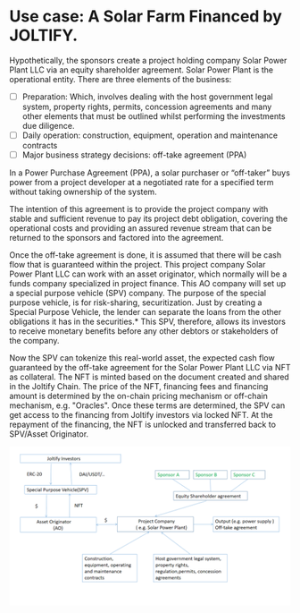 # Use case: A Solar Farm Financed by JOLTIFY.

Hypothetically, the sponsors create a project holding company Solar Power Plant LLC via an equity shareholder agreement. Solar Power Plant is the operational entity. There are three elements of the business:

* [ ] Preparation: Which, involves dealing with the host government legal system, property rights, permits, concession agreements and many other elements that must be outlined whilst performing the investments due diligence.&#x20;
* [ ] Daily operation: construction, equipment, operation and maintenance contracts
* [ ] Major business strategy decisions: off-take agreement (PPA)

In a Power Purchase Agreement (PPA), a solar purchaser or “off-taker” buys power from a project developer at a negotiated rate for a specified term without taking ownership of the system.

The intention of this agreement is to provide the project company with stable and sufficient revenue to pay its project debt obligation, covering the operational costs and providing an assured revenue stream that can be returned to the sponsors and factored into the agreement.&#x20;

Once the off-take agreement is done, it is assumed that there will be cash flow that is guaranteed within the project. This project company Solar Power Plant LLC can work with an asset originator, which normally will be a funds company specialized in project finance. This AO company will set up a special purpose vehicle (SPV) company. The purpose of the special purpose vehicle, is for risk-sharing, securitization. Just by creating a Special Purpose Vehicle, the lender can separate the loans from the other obligations it has in the securities.\* This SPV, therefore, allows its investors to receive monetary benefits before any other debtors or stakeholders of the company.

Now the SPV can tokenize this real-world asset, the expected cash flow guaranteed by the off-take agreement for the Solar Power Plant LLC via NFT as collateral. The NFT is minted based on the document created and shared in the Joltify Chain. The price of the NFT, financing fees and financing amount is determined by the on-chain pricing mechanism or off-chain mechanism, e.g. "Oracles". Once these terms are determined, the SPV can get access to the financing from Joltify investors via locked NFT. At the repayment of the financing, the NFT is unlocked and transferred back to SPV/Asset Originator.

![](<../../.gitbook/assets/project finance solar.png>)
